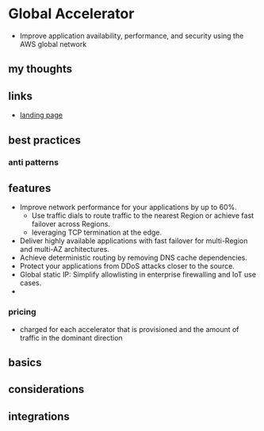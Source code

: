 # Global Accelerator

- Improve application availability, performance, and security using the AWS global network

## my thoughts

## links

- [landing page](https://aws.amazon.com/global-accelerator/?did=ap_card&trk=ap_card)

## best practices

### anti patterns

## features

- Improve network performance for your applications by up to 60%.
  - Use traffic dials to route traffic to the nearest Region or achieve fast failover across Regions.
  - leveraging TCP termination at the edge.
- Deliver highly available applications with fast failover for multi-Region and multi-AZ architectures.
- Achieve deterministic routing by removing DNS cache dependencies.
- Protect your applications from DDoS attacks closer to the source.
- Global static IP: Simplify allowlisting in enterprise firewalling and IoT use cases.
-

### pricing

- charged for each accelerator that is provisioned and the amount of traffic in the dominant direction

## basics

## considerations

## integrations
